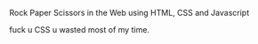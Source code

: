 Rock Paper Scissors in the Web using HTML, CSS and Javascript



fuck u CSS u wasted most of my time.
